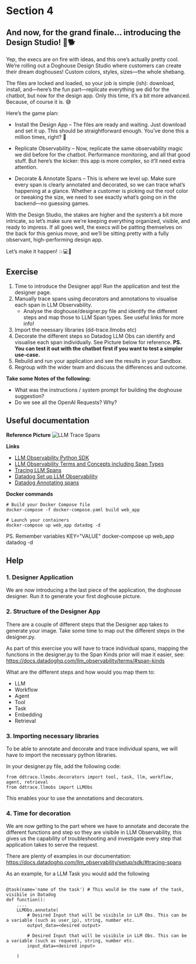 # Section 4

## And now, for the grand finale… introducing the Design Studio! 🎨🐕

Yep, the execs are on fire with ideas, and this one’s actually pretty cool. We’re rolling out a Doghouse Design Studio where customers can create their dream doghouses! Custom colors, styles, sizes—the whole shebang.

The files are locked and loaded, so your job is simple (ish): download, install, and—here’s the fun part—replicate everything we did for the chatbot, but now for the design app. Only this time, it’s a bit more advanced. Because, of course it is. 😅

Here’s the game plan:

- Install the Design App – The files are ready and waiting. Just download and set it up. This should be straightforward enough. You’ve done this a million times, right? 🎯

- Replicate Observability – Now, replicate the same observability magic we did before for the chatbot. Performance monitoring, and all that good stuff. But here’s the kicker: this app is more complex, so it’ll need extra attention.

- Decorate & Annotate Spans – This is where we level up. Make sure every span is clearly annotated and decorated, so we can trace what’s happening at a glance. Whether a customer is picking out the roof color or tweaking the size, we need to see exactly what’s going on in the backend—no guessing games.

With the Design Studio, the stakes are higher and the system’s a bit more intricate, so let’s make sure we’re keeping everything organized, visible, and ready to impress. If all goes well, the execs will be patting themselves on the back for this genius move, and we’ll be sitting pretty with a fully observant, high-performing design app.

Let’s make it happen! 💥💻🐾

## Exercise

1. Time to introduce the Designer app! Run the application and test the designer page.
2. Manually trace spans using decorators and annotations to visualise each span in LLM Observability. 
    - Analyse the doghouse/designer.py file and identify the different steps and map those to LLM Span types. See useful links for more info!
3. Import the neessary libraries (dd-trace.llmobs etc)
4. Decorate the different steps so Datadog LLM Obs can identify and visualise each span individually. See Picture below for reference. 
**PS. You can test it out with the chatbot first if you want to test a simpler use-case.**
5. Rebuild and run your application and see the results in your Sandbox.
6. Regroup with the wider team and discuss the differences and outcome.


**Take some Notes of the following:**
- What was the instructions / system prompt for building the doghouse suggestion?
- Do we see all the OpenAI Requests? Why?


## Useful documentation

**Reference Picture**
![LLM Trace Spans](https://datadog-docs.imgix.net/images/llm_observability/llm-observability-agent-trace.d90aaafac7a89ad70cbe9caab393841f.png?fit=max&auto=format&w=1754&h=968)

**Links**
- [LLM Observability Python SDK](https://docs.datadoghq.com/llm_observability/setup/sdk/)
- [LLM Observability Terms and Concepts including Span Types](https://docs.datadoghq.com/llm_observability/terms/)
- [Tracing LLM Spans](https://docs.datadoghq.com/llm_observability/setup/sdk/#tracing-spans)
- [Datadog Set up LLM Observability](https://docs.datadoghq.com/llm_observability/setup/?tab=decorators)
- [Datadog Annotating spans](https://docs.datadoghq.com/llm_observability/setup/?tab=decorators#annotating-spans)


**Docker commands** 
```
# Build your Docker Compose file
docker-compose -f docker-compose.yaml build web_app

# Launch your containers
docker-compose up web_app datadog -d
```

PS. Remember variables KEY="VALUE" docker-compose up web_app datadog -d 


## Help

### 1. Designer Application
We are now introducing a the last piece of the application, the doghouse designer. Run it to generate your first doghouse picture.

### 2. Structure of the Designer App
There are a couple of different steps that the Designer app takes to generate your image. Take some time to map out the different steps in the designer.py.

As part of this exercise you will have to trace individual spans, mapping the functions in the designer.py to the Span Kinds prior will mae it easier, see: https://docs.datadoghq.com/llm_observability/terms/#span-kinds

What are the different steps and how would you map them to:
- LLM
- Workflow
- Agent
- Tool
- Task
- Embedding
- Retrieval

### 3. Importing necessary libraries
To be able to annotate and decorate and trace individual spans, we will have to import the necessary python libraries. 

In your designer.py file, add the following code:
```
from ddtrace.llmobs.decorators import tool, task, llm, workflow, agent, retrieval
from ddtrace.llmobs import LLMObs
```

This enables your to use the annotations and decorators.


### 4. Time for decoration
We are now getting to the part where we have to annotate and decorate the different functions and step so they are visibile in LLM Observability, this gives us the capability of troubleshooting and investigate every step that application takes to serve the request.

There are plenty of examples in our documentation: https://docs.datadoghq.com/llm_observability/setup/sdk/#tracing-spans

As an example, for a LLM Task you would add the following

```

@task(name='name of the task') # This would be the name of the task, visibile in Datadog
def function():
    ....
    LLMObs.annotate(
        # Desired Input that will be visibile in LLM Obs. This can be a variable (such as user_ip), string, number etc.
        output_data=<desired output>

        # Desired Input that will be visibile in LLM Obs. This can be a variable (such as request), string, number etc.
        input_data=<desired input> 
       
    )

```
